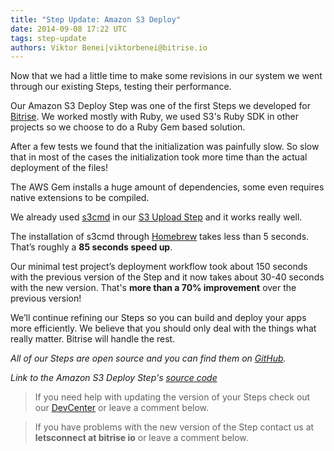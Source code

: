 ```yaml
---
title: "Step Update: Amazon S3 Deploy"
date: 2014-09-08 17:22 UTC
tags: step-update
authors: Viktor Benei|viktorbenei@bitrise.io
---
```


Now that we had a little time to make some revisions in our system we went through our existing Steps, testing their performance.

Our Amazon S3 Deploy Step was one of the first Steps we developed for [Bitrise](http://www.bitrise.io). We worked mostly with Ruby, we used S3's Ruby SDK in other projects so we choose to do a Ruby Gem based solution.

After a few tests we found that the initialization was painfully slow. So slow that in most of the cases the initialization took more time than the actual deployment of the files!

The AWS Gem installs a huge amount of dependencies, some even requires native extensions to be compiled.

We already used [s3cmd](http://s3tools.org/s3cmd) in our [S3 Upload Step](https://github.com/bitrise-io/steps-amazon-s3-upload) and it works really well. 

The installation of s3cmd through [Homebrew](http://brew.sh/) takes less than 5 seconds. That’s roughly a **85 seconds speed up**.

Our minimal test project’s deployment workflow took about 150 seconds with the previous version of the Step and it now takes about 30-40 seconds with the new version. That's **more than a 70% improvement** over the previous version!

We’ll continue refining our Steps so you can build and deploy your apps more efficiently. We believe that you should only deal with the things what really matter. Bitrise will handle the rest.

*All of our Steps are open source and you can find them on [GitHub](https://github.com/bitrise-io).*

*Link to the Amazon S3 Deploy Step's [source code](https://github.com/bitrise-io/steps-amazon-s3-deploy)*

> If you need help with updating the version of your Steps check out our [DevCenter](http://devcenter.bitrise.io/step-update.html) or leave a comment below.

> If you have problems with the new version of the Step contact us at **letsconnect at bitrise io** or leave a comment below.